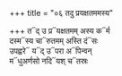 +++
title = "०६ तदु प्रयक्षतममस्य"

+++
त᳓द् उ प्र᳓यक्षतमम् अस्य क᳓र्म  
दस्म᳓स्य चा᳓रुतमम् अस्ति दं᳓सः  
उपह्वरे᳓ य᳓द् उ᳓परा अ᳓पिन्वन्  
म᳓धुअर्णसो नदि᳓यश् च᳓तस्रः